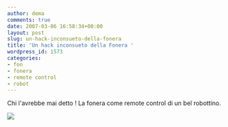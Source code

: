 ```yaml
---
author: dema
comments: true
date: 2007-03-06 16:58:34+00:00
layout: post
slug: un-hack-inconsueto-della-fonera
title: 'Un hack inconsueto della Fonera '
wordpress_id: 1573
categories:
- fon
- fonera
- remote control
- robot
---
```


Chi l'avrebbe mai detto ! La fonera come remote control di un bel robottino.

![](http://dema.tv/wp-content/uploads/2007/03/396257109_36d102ad10.jpg)

